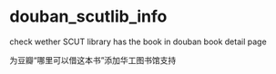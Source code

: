 douban_scutlib_info
===================

check wether SCUT library has  the book in douban book detail page

为豆瓣“哪里可以借这本书”添加华工图书馆支持


[pic]: /douban_scutlib_effect.PNG
